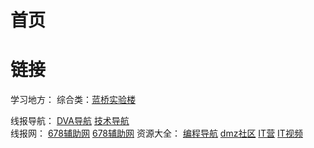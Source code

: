 # 首页

# 链接

学习地方：
综合类：[蓝桥实验楼](https://www.lanqiao.cn/)  

线报导航： [DVA导航](http://www.dva520.com/)  [技术导航](https://www.daohangtx.com/)  
线报网： [678辅助网](https://www.678ccs.com/)   [678辅助网](https://www.xkwo.com/) 
资源大全：  [编程导航](https://www.code-nav.cn/resources)   [dmz社区](https://www.dmzshequ.com/)    [IT营](https://www.dmzshequ.com/)   [IT视频](https://www.97yrbl.com/) 